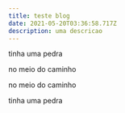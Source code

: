 ```yaml
---
title: teste blog
date: 2021-05-20T03:36:58.717Z
description: uma descricao
---
```

tinha uma pedra

no meio do caminho

no meio do caminho

tinha uma pedra